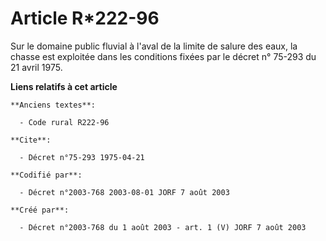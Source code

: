 # Article R*222-96

Sur le domaine public fluvial à l'aval de la limite de salure des eaux, la chasse est exploitée dans les conditions fixées
par le décret n° 75-293 du 21 avril 1975.

**Liens relatifs à cet article**

	**Anciens textes**:

	  - Code rural R222-96

	**Cite**:

	  - Décret n°75-293 1975-04-21

	**Codifié par**:

	  - Décret n°2003-768 2003-08-01 JORF 7 août 2003

	**Créé par**:

	  - Décret n°2003-768 du 1 août 2003 - art. 1 (V) JORF 7 août 2003
